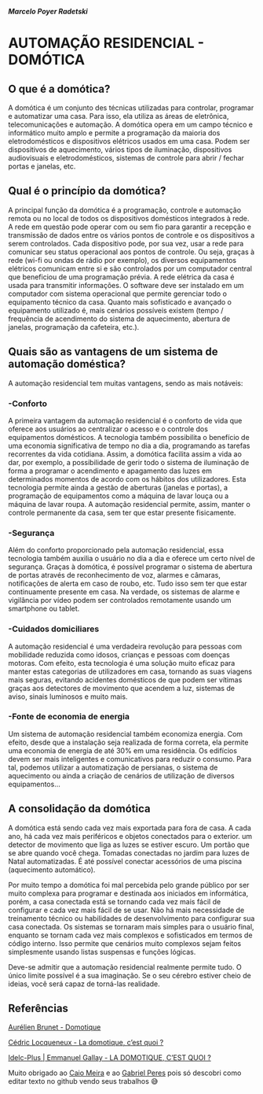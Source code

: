 ***Marcelo Poyer Radetski***

# **AUTOMAÇÃO RESIDENCIAL - DOMÓTICA**


## **O que é a domótica?**

A domótica é um conjunto des técnicas utilizadas para controlar, programar e automatizar uma casa. Para isso, ela utiliza as áreas de eletrônica, telecomunicações e automação.
A domótica opera em um campo técnico e informático muito amplo e permite a programação da maioria dos eletrodomésticos e dispositivos elétricos usados em uma casa. Podem ser dispositivos de aquecimento, vários tipos de iluminação, dispositivos audiovisuais e eletrodomésticos, sistemas de controle para abrir / fechar portas e janelas, etc.


## **Qual é o princípio da domótica?**

A principal função da domótica é a programação, controle e automação remota ou no local de todos os dispositivos domésticos integrados à rede.
A rede em questão pode operar com ou sem fio para garantir a recepção e transmissão de dados entre os vários pontos de controle e os dispositivos a serem controlados. Cada dispositivo pode, por sua vez, usar a rede para comunicar seu status operacional aos pontos de controle. Ou seja, graças à rede (wi-fi ou ondas de rádio por exemplo), os diversos equipamentos elétricos comunicam entre si e são controlados por um computador central que beneficiou de uma programação prévia. A rede elétrica da casa é usada para transmitir informações. O software deve ser instalado em um computador com sistema operacional que permite gerenciar todo o equipamento técnico da casa.
Quanto mais sofisticado e avançado o equipamento utilizado é, mais cenários possíveis existem (tempo / frequência de acendimento do sistema de aquecimento, abertura de janelas, programação da cafeteira, etc.).


## **Quais são as vantagens de um sistema de automação doméstica?**

A automação residencial tem muitas vantagens, sendo as mais notáveis:

### **-Conforto**
A primeira vantagem da automação residencial é o conforto de vida que oferece aos usuários ao centralizar o acesso e o controle dos equipamentos domésticos. A tecnologia também possibilita o benefício de uma economia significativa de tempo no dia a dia, programando as tarefas recorrentes da vida cotidiana.
Assim, a domótica facilita assim a vida ao dar, por exemplo, a possibilidade de gerir todo o sistema de iluminação de forma a programar o acendimento e apagamento das luzes em determinados momentos de acordo com os hábitos dos utilizadores.
Esta tecnologia permite ainda a gestão de aberturas (janelas e portas), a programação de equipamentos como a máquina de lavar louça ou a máquina de lavar roupa. A automação residencial permite, assim, manter o controle permanente da casa, sem ter que estar presente fisicamente.

### **-Segurança**
Além do conforto proporcionado pela automação residencial, essa tecnologia também auxilia o usuário no dia a dia e oferece um certo nível de segurança.
Graças à domótica, é possível programar o sistema de abertura de portas através de reconhecimento de voz, alarmes e câmaras, notificações de alerta em caso de roubo, etc. Tudo isso sem ter que estar continuamente presente em casa. Na verdade, os sistemas de alarme e vigilância por vídeo podem ser controlados remotamente usando um smartphone ou tablet.

### **-Cuidados domiciliares**
A automação residencial é uma verdadeira revolução para pessoas com mobilidade reduzida como idosos, crianças e pessoas com doenças motoras. Com efeito, esta tecnologia é uma solução muito eficaz para manter estas categorias de utilizadores em casa, tornando as suas viagens mais seguras, evitando acidentes domésticos de que podem ser vítimas graças aos detectores de movimento que acendem a luz, sistemas de aviso, sinais luminosos e muito mais.

### **-Fonte de economia de energia**
Um sistema de automação residencial também economiza energia. Com efeito, desde que a instalação seja realizada de forma correta, ela permite uma economia de energia de até 30% em uma residência.
Os edifícios devem ser mais inteligentes e comunicativos para reduzir o consumo. Para tal, podemos utilizar a automatização de persianas, o sistema de aquecimento ou ainda a criação de cenários de utilização de diversos equipamentos...

## **A consolidação da domótica**

A domótica está sendo cada vez mais exportada para fora de casa. A cada ano, há cada vez mais periféricos e objetos conectados para o exterior. um detector de movimento que liga as luzes se estiver escuro. Um portão que se abre quando você chega. Tomadas conectadas no jardim para luzes de Natal automatizadas. É até possível conectar acessórios de uma piscina (aquecimento automático).

Por muito tempo a domótica foi mal percebida pelo grande público por ser muito complexa para programar e destinada aos iniciados em informática, porém, a casa conectada está se tornando cada vez mais fácil de configurar e cada vez mais fácil de se usar. Não há mais necessidade de treinamento técnico ou habilidades de desenvolvimento para configurar sua casa conectada. Os sistemas se tornaram mais simples para o usuário final, enquanto se tornam cada vez mais complexos e sofisticados em termos de código interno. Isso permite que cenários muito complexos sejam feitos simplesmente usando listas suspensas e funções lógicas.

Deve-se admitir que a automação residencial realmente permite tudo. O único limite possível é a sua imaginação. Se o seu cérebro estiver cheio de ideias, você será capaz de torná-las realidade.

## **Referências**

[Aurélien Brunet - Domotique](https://www.domo-blog.fr/13-bonnes-raisons-de-passer-a-domotique/)

[Cédric Locqueneux - La domotique, c’est quoi ?](https://www.maison-et-domotique.com/47895-la-domotique-cest-quoi/)

[Idelc-Plus | Emmanuel Gallay - LA DOMOTIQUE, C’EST QUOI ?](https://www.idelecplus.com/blog/la-domotique-cest-quoi)

Muito obrigado ao [Caio Meira](https://github.com/CaioMeira) e ao [Gabriel Peres](https://github.com/imperes) pois só descobri como editar texto no github vendo seus trabalhos :sweat_smile:


